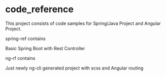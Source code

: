 # code_reference

This project consists of code samples for Spring/Java Project and Angular Project. 

spring-ref contains

Basic Spring Boot with Rest Controller

ng-rf contains

Just newly ng-cli generated project with scss and Angular routing

